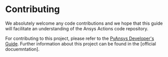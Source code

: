 # Contributing

We absolutely welcome any code contributions and we hope that this guide will
facilitate an understanding of the Ansys Actions code repository.

For contributing to this project, please refer to the [PyAnsys Developer's
Guide]. Further information about this project can be found
in the [official docuemntation].

[PyAnsys Developer's Guide]: https://dev.docs.pyansys.com
[official documentation]: https://actions.docs.ansys.com
